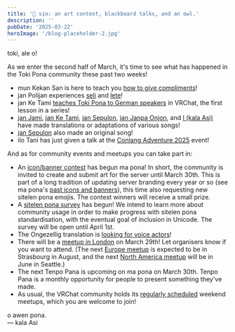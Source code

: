 ```yaml
---
title: '📰 sin: an art contest, blackboard talks, and an owl.'
description: ''
pubDate: '2025-03-22'
heroImage: '/blog-placeholder-2.jpg'
---
```


toki, ale o!

As we enter the second half of March, it's time to see what has happened in the Toki Pona community these past two weeks!

* mun Kekan San is here to teach you [how to give compliments](https://www.youtube.com/watch?v=8XhExj7wS6w)!
* jan Polijan experiences [seli](https://www.youtube.com/watch?v=3JWKHoKfcbg) and [lete](https://www.youtube.com/watch?v=mnxKqWQooQM)!
* jan Ke Tami [teaches Toki Pona to German speakers](https://www.youtube.com/watch?v=3PvynX2RCYA) in VRChat, the first lesson in a series!
* [jan Jami](https://www.youtube.com/watch?v=XdjrBfXFVzY), [jan Ke Tami](https://www.youtube.com/watch?v=ntQZ98AN6iU), [jan Sepulon](https://www.youtube.com/watch?v=rG_Bxh-1gEQ), [jan Janpa Onjon](https://www.youtube.com/watch?v=rdxjFwsnzLw), and [I (kala Asi)](https://www.youtube.com/watch?v=Q_V5_k6B5kQ) have made translations or adaptations of various songs!
* [jan Sepulon](https://www.youtube.com/watch?v=KtJwzZmLFiY) also made an original song!
* ilo Tani has just given a talk at the [Conlang Adventure 2025](https://polyglots-and-language-lovers-of-los-angeles.odoo.com/event/conlang-adventure-2025-10/register) event!

And as for community events and meetups you can take part in:

* An [icon/banner contest](https://discord.com/channels/301377942062366741/328362891705319425/1348007447591387327) has begun ma pona! In short, the community is invited to create and submit art for the server until March 30th. This is part of a long tradition of updating server branding every year or so (see ma pona's [past icons and banners](https://sona.pona.la/wiki/ma_pona_pi_toki_pona#Gallery)), this time also requesting new sitelen pona emojis. The contest winners will receive a small prize.
* A [sitelen pona survey](https://forms.gle/Sh42Ec5UBJL7da1r6) has begun! We intend to learn more about community usage in order to make progress with sitelen pona standardisation, with the eventual goal of inclusion in Unicode. The survey will be open until April 1st.
* The Ongezellig translation is [looking for voice actors](https://forms.gle/Nvc4QWmJNdDYSSXV7)!
* There will be a [meetup in London](https://docs.google.com/forms/d/e/1FAIpQLScuGeGM7IyAhjhPo9Ve7GNdaHxFxyb0EYCcMwWVLnJVkkt9jQ/viewform) on March 29th! Let organisers know if you want to attend. (The next [Europe meetup](https://discord.com/channels/301377942062366741/301380012156911616/1329447862068711515) is expected to be in Strasbourg in August, and the next [North America meetup](https://discord.com/channels/301377942062366741/328362891705319425/1342703306673487882) will be in June in Seattle.)
* The next Tenpo Pana is upcoming on ma pona on March 30th. Tenpo Pana is a monthly opportunity for people to present something they've made.
* As usual, the VRChat community holds its [regularly scheduled](https://bsky.app/profile/tokiponavr.bsky.social/post/3lizxwkhfjs22) weekend meetups, which you are welcome to join!

o awen pona.  
— kala Asi 
